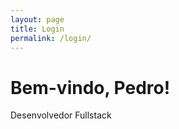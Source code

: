 ```yaml
---
layout: page
title: Login
permalink: /login/
---
```



<html lang="en">
<head>
    <meta charset="UTF-8">
    <meta name="viewport" content="width=device-width, initial-scale=1">
    <title>Landing Page</title>
    <link href="https://cdn.jsdelivr.net/npm/tailwindcss@2.2.19/dist/tailwind.min.css" rel="stylesheet">
</head>
<body class="bg-gray-100 font-sans">

<div class="container mx-auto p-8">
    <div class="bg-white max-w-md mx-auto p-8 rounded-lg shadow-lg">
        <h1 class="text-3xl font-bold mb-4">Bem-vindo, Pedro!</h1>
        <p class="text-gray-600">Desenvolvedor Fullstack</p>
    </div>
</div>

</body>
</html>


